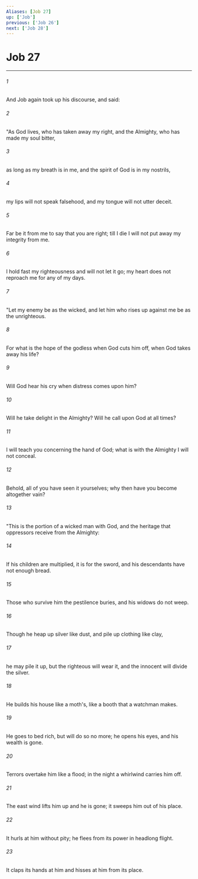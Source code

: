 ```yaml
---
Aliases: [Job 27]
up: ['Job']
previous: ['Job 26']
next: ['Job 28']
---
```

# Job 27
***



###### 1 
And Job again took up his discourse, and said: 

###### 2 
"As God lives, who has taken away my right, and the Almighty, who has made my soul bitter, 

###### 3 
as long as my breath is in me, and the spirit of God is in my nostrils, 

###### 4 
my lips will not speak falsehood, and my tongue will not utter deceit. 

###### 5 
Far be it from me to say that you are right; till I die I will not put away my integrity from me. 

###### 6 
I hold fast my righteousness and will not let it go; my heart does not reproach me for any of my days. 

###### 7 
"Let my enemy be as the wicked, and let him who rises up against me be as the unrighteous. 

###### 8 
For what is the hope of the godless when God cuts him off, when God takes away his life? 

###### 9 
Will God hear his cry when distress comes upon him? 

###### 10 
Will he take delight in the Almighty? Will he call upon God at all times? 

###### 11 
I will teach you concerning the hand of God; what is with the Almighty I will not conceal. 

###### 12 
Behold, all of you have seen it yourselves; why then have you become altogether vain? 

###### 13 
"This is the portion of a wicked man with God, and the heritage that oppressors receive from the Almighty: 

###### 14 
If his children are multiplied, it is for the sword, and his descendants have not enough bread. 

###### 15 
Those who survive him the pestilence buries, and his widows do not weep. 

###### 16 
Though he heap up silver like dust, and pile up clothing like clay, 

###### 17 
he may pile it up, but the righteous will wear it, and the innocent will divide the silver. 

###### 18 
He builds his house like a moth's, like a booth that a watchman makes. 

###### 19 
He goes to bed rich, but will do so no more; he opens his eyes, and his wealth is gone. 

###### 20 
Terrors overtake him like a flood; in the night a whirlwind carries him off. 

###### 21 
The east wind lifts him up and he is gone; it sweeps him out of his place. 

###### 22 
It hurls at him without pity; he flees from its power in headlong flight. 

###### 23 
It claps its hands at him and hisses at him from its place.
